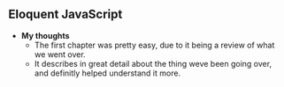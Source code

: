 ## Eloquent JavaScript
  - **My thoughts** 
    * The first chapter was pretty easy, due to it being a review of what we went over.
    * It describes in great detail about the thing weve been going over, and definitly helped understand it more.

